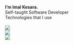 <p align="left">
 <b>I’m Imal Kesara.</b> 
<br/>Self-taught Software Developer <br />
Technologies that I use <br /><br /> 
  
  <a href="https://skillicons.dev">
    <img src="https://skillicons.dev/icons?i=c,html,css,js,ts,mongodb,mysql,postgres,azure&theme=light"/> <br />
    <img src="https://skillicons.dev/icons?i=svelte,threejs,tailwind,supabase,vercel,prisma&theme=light"/> <br />
    <img src="https://skillicons.dev/icons?i=java,kotlin,&theme=light"/> <br />
  </a>
</p>
<!---
ImalKesara/ImalKesara is a ✨ special ✨ repository because its `README.md` (this file) appears on your GitHub profile.
You can click the Preview link to take a look at your changes.
--->
